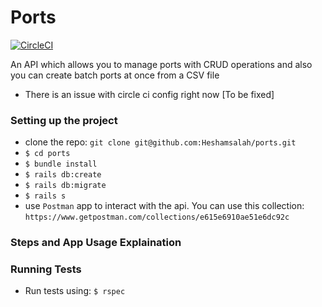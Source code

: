 # Ports
[![CircleCI](https://circleci.com/gh/Heshamsalah/ports/tree/master.svg?style=svg)](https://circleci.com/gh/Heshamsalah/ports/tree/master)

An API which allows you to manage ports with CRUD operations and also you can
create batch ports at once from a CSV file

* There is an issue with circle ci config right now [To be fixed]

### Setting up the project
- clone the repo: `git clone git@github.com:Heshamsalah/ports.git`
- `$ cd ports`
- `$ bundle install`
- `$ rails db:create`
- `$ rails db:migrate`
- `$ rails s`
- use `Postman` app to interact with the api. You can use this collection: `https://www.getpostman.com/collections/e615e6910ae51e6dc92c`

### Steps and App Usage Explaination


### Running Tests
- Run tests using: `$ rspec`